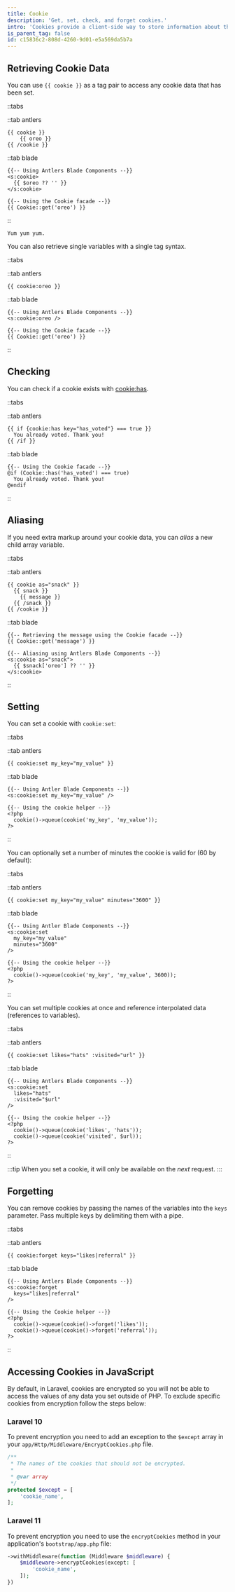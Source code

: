 ```yaml
---
title: Cookie
description: 'Get, set, check, and forget cookies.'
intro: 'Cookies provide a client-side way to store information about the user across requests. The cookie tag will let you get, set, and forget cookie data.'
is_parent_tag: false
id: c15836c2-808d-4260-9d01-e5a569da5b7a
---
```

## Retrieving Cookie Data

You can use `{{ cookie }}` as a tag pair to access any cookie data that has been set.

::tabs

::tab antlers
```antlers
{{ cookie }}
    {{ oreo }}
{{ /cookie }}
```
::tab blade
```blade
{{-- Using Antlers Blade Components --}}
<s:cookie>
  {{ $oreo ?? '' }}
</s:cookie>

{{-- Using the Cookie facade --}}
{{ Cookie::get('oreo') }}
```
::

```.output
Yum yum yum.
```

You can also retrieve single variables with a single tag syntax.

::tabs

::tab antlers
```antlers
{{ cookie:oreo }}
```
::tab blade
```blade
{{-- Using Antlers Blade Components --}}
<s:cookie:oreo />

{{-- Using the Cookie facade --}}
{{ Cookie::get('oreo') }}
```
::

## Checking

You can check if a cookie exists with [cookie:has](/tags/session-has).

::tabs

::tab antlers
```antlers
{{ if {cookie:has key="has_voted"} === true }}
  You already voted. Thank you!
{{ /if }}
```
::tab blade
```blade
{{-- Using the Cookie facade --}}
@if (Cookie::has('has_voted') === true)
  You already voted. Thank you!
@endif
```
::

## Aliasing

If you need extra markup around your cookie data, you can _alias_ a new child array variable.

::tabs

::tab antlers
```antlers
{{ cookie as="snack" }}
  {{ snack }}
    {{ message }}
  {{ /snack }}
{{ /cookie }}
```
::tab blade
```blade
{{-- Retrieving the message using the Cookie facade --}}
{{ Cookie::get('message') }}

{{-- Aliasing using Antlers Blade Components --}}
<s:cookie as="snack">
  {{ $snack['oreo'] ?? '' }}
</s:cookie>
```
::

## Setting

You can set a cookie with `cookie:set`:

::tabs

::tab antlers
```antlers
{{ cookie:set my_key="my_value" }}
```
::tab blade
```blade
{{-- Using Antler Blade Components --}}
<s:cookie:set my_key="my_value" />

{{-- Using the cookie helper --}}
<?php
  cookie()->queue(cookie('my_key', 'my_value'));
?>
```
::

You can optionally set a number of minutes the cookie is valid for (60 by default):

::tabs

::tab antlers
```antlers
{{ cookie:set my_key="my_value" minutes="3600" }}
```
::tab blade
```blade
{{-- Using Antler Blade Components --}}
<s:cookie:set
  my_key="my_value"
  minutes="3600"
/>

{{-- Using the cookie helper --}}
<?php
  cookie()->queue(cookie('my_key', 'my_value', 3600));
?>
```
::

You can set multiple cookies at once and reference interpolated data (references to variables).

::tabs

::tab antlers
```antlers
{{ cookie:set likes="hats" :visited="url" }}
```
::tab blade
```blade
{{-- Using Antlers Blade Components --}}
<s:cookie:set
  likes="hats"
  :visited="$url"
/>

{{-- Using the cookie helper --}}
<?php
  cookie()->queue(cookie('likes', 'hats'));
  cookie()->queue(cookie('visited', $url));
?>
```
::

:::tip
When you set a cookie, it will only be available on the _next_ request.
:::

## Forgetting

You can remove cookies by passing the names of the variables into the `keys` parameter. Pass multiple keys by delimiting them with a pipe.

::tabs

::tab antlers
```antlers
{{ cookie:forget keys="likes|referral" }}
```
::tab blade
```blade
{{-- Using Antlers Blade Components --}}
<s:cookie:forget
  keys="likes|referral"
/>

{{-- Using the Cookie helper --}}
<?php
  cookie()->queue(cookie()->forget('likes'));
  cookie()->queue(cookie()->forget('referral'));
?>
```
::

## Accessing Cookies in JavaScript

By default, in Laravel, cookies are encrypted so you will not be able to access the values of any data you set outside of PHP. To exclude specific cookies from encryption follow the steps below:

### Laravel 10

To prevent encryption you need to add an exception to the `$except` array in your `app/Http/Middleware/EncryptCookies.php` file.

```php
/**
 * The names of the cookies that should not be encrypted.
 *
 * @var array
 */
protected $except = [
    'cookie_name',
];
```

### Laravel 11

To prevent encryption you need to use the `encryptCookies` method in your application's `bootstrap/app.php` file:

```php
->withMiddleware(function (Middleware $middleware) {
    $middleware->encryptCookies(except: [
        'cookie_name',
    ]);
})
```
